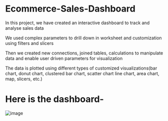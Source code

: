 # Ecommerce-Sales-Dashboard

In this project, we have created an interactive dashboard to track and analyse sales data

We used complex parameters to drill down in worksheet and customization using filters and slicers

Then we created new connections, joined tables, calculations to manipulate data and enable user driven parameters for visualization

The data is plotted using different types of customized visualizations(bar chart, donut chart, clustered bar chart, scatter chart line chart, area chart, map, slicers, etc.)

# Here is the dashboard-

![image](https://github.com/tathodtushar99/Ecommerce-Sales-Dashboard/assets/90443509/8a0eccdd-ee7e-41c6-b488-4ace2940b16e)


